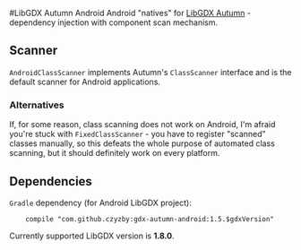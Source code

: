 #LibGDX Autumn Android
Android "natives" for [LibGDX Autumn](https://github.com/czyzby/gdx-autumn) - dependency injection with component scan mechanism.

## Scanner
`AndroidClassScanner` implements Autumn's `ClassScanner` interface and is the default scanner for Android applications.

### Alternatives
If, for some reason, class scanning does not work on Android, I'm afraid you're stuck with `FixedClassScanner` - you have to register "scanned" classes manually, so this defeats the whole purpose of automated class scanning, but it should definitely work on every platform.

## Dependencies
`Gradle` dependency (for Android LibGDX project):
```
    compile "com.github.czyzby:gdx-autumn-android:1.5.$gdxVersion"
```

Currently supported LibGDX version is **1.8.0**.